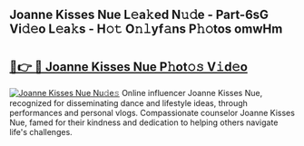 ## Joanne Kisses Nue L𝚎a𝚔ed N𝚞𝚍e - Part-6sG Vi𝚍𝚎o L𝚎a𝚔s - H𝚘𝚝 O𝚗𝚕yf𝚊ns P𝚑𝚘tos omwHm

# <h2><a href="http://kfbpq3.oniu.top/?m=Joanne+Kisses+Nue">🔗👉 🔴 Joanne Kisses Nue P𝚑ot𝚘𝚜 V𝚒d𝚎o</a></h2>

[![Joanne Kisses Nue Nu𝚍e𝚜](https://i.imgur.com/0qMVB7G.gif)](http://kfbpq3.oniu.top/?m=Joanne+Kisses+Nue)
Online influencer Joanne Kisses Nue, recognized for disseminating dance and lifestyle ideas, through performances and personal vlogs. Compassionate counselor Joanne Kisses Nue, famed for their kindness and dedication to helping others navigate life's challenges.  
